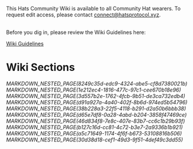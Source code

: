 This Hats Community Wiki is available to all Community Hat wearers. To request edit access, please contact connect@hatsprotocol.xyz. 

\
Before you dig in, please review the Wiki Guidelines here:

[Wiki Guidelines](https://app.charmverse.io/hats-protocol/page-44933407652095125)
# Wiki Sections

_MARKDOWN_NESTED_PAGE(8249c35d-edc9-4324-abe5-cf8d7380021b)_
_MARKDOWN_NESTED_PAGE(1e212ec4-1816-477c-97c1-cee670b18e96)_
_MARKDOWN_NESTED_PAGE(3d557b2e-1762-4fcb-9b51-de3ca732edb4)_
_MARKDOWN_NESTED_PAGE(d91a927a-4a40-402f-8b6d-974ed5b54796)_
_MARKDOWN_NESTED_PAGE(38b228a3-22f5-4118-b291-d2a50b6bbb38)_
_MARKDOWN_NESTED_PAGE(d65e7df8-0a28-4abd-b204-3858f47469ce)_
_MARKDOWN_NESTED_PAGE(46d834f8-7e8c-407e-83b7-cc6c1b29b93f)_
_MARKDOWN_NESTED_PAGE(b127c16d-cc81-4c72-b3e7-2a9336b1b921)_
_MARKDOWN_NESTED_PAGE(a5c71649-1174-4f6f-b673-53108816b506)_
_MARKDOWN_NESTED_PAGE(30d38d18-cef1-49d3-9f51-4def49c3dd55)_
